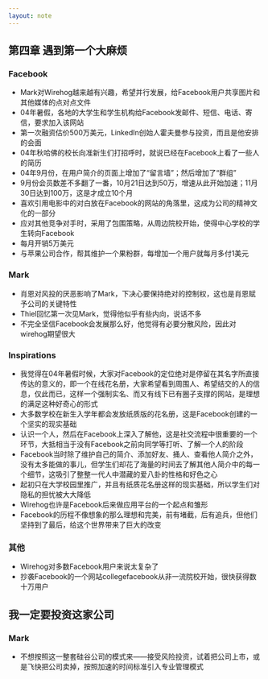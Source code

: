 ```yaml
---
layout: note
---
```


## 第四章 遇到第一个大麻烦

### Facebook
- Mark对Wirehog越来越有兴趣，希望并行发展，给Facebook用户共享图片和其他媒体的点对点文件
- 04年暑假，各地的大学生和学生机构给Facebook发邮件、短信、电话、寄信，要求加入该网站
- 第一次融资估价500万美元，LinkedIn创始人霍夫曼参与投资，而且是他安排的会面
- 04年秋哈佛的校长向准新生们打招呼时，就说已经在Facebook上看了一些人的简历
- 04年9月份，在用户简介的页面上增加了“留言墙”；然后增加了“群组”
- 9月份会员数差不多翻了一番，10月21日达到50万，增速从此开始加速；11月30日达到100万，这是才成立10个月
- 喜欢引用电影中的对白放在Facebook的网站的角落里，这成为公司的精神文化的一部分
- 应对其他竞争对手时，采用了包围策略，从周边院校开始，使得中心学校的学生转向Facebook
- 每月开销5万美元
- 与苹果公司合作，帮其维护一个果粉群，每增加一个用户就每月多付1美元

### Mark
- 肖恩对风投的厌恶影响了Mark，下决心要保持绝对的控制权，这也是肖恩赋予公司的关键特性
- Thiel回忆第一次见Mark，觉得他似乎有些内向，说话不多
- 不完全坚信Facebook会发展那么好，他觉得有必要分散风险，因此对wirehog期望很大

### Inspirations
- 我觉得在04年暑假时候，大家对Facebook的定位绝对是停留在其名字所直接传达的意义的，即一个在线花名册，大家希望看到周围人、希望结交的人的信息，仅此而已，这样一个强制实名、而又有线下已有圈子支撑的网站，是理想的满足这种好奇心的形式
- 大多数学校在新生入学年都会发放纸质版的花名册，这是Facebook创建的一个坚实的现实基础
- 认识一个人，然后在Facebook上深入了解他，这是社交流程中很重要的一个环节，大抵相当于没有Facebook之前向同学等打听、了解一个人的阶段
- Facebook当时除了维护自己的简介、添加好友、捅人、查看他人简介之外，没有太多能做的事儿，但学生们却花了海量的时间去了解其他人简介中的每一个细节，这吸引了整整一代人中潜藏的爱八卦的性格和好色之心
- 起初只在大学校园里推广，并且有纸质花名册这样的现实基础，所以学生们对隐私的担忧被大大降低
- Wirehog也许是Facebook后来做应用平台的一个起点和雏形
- Facebook的历程不像想象的那么理想和完美，前有堵截，后有追兵，但他们坚持到了最后，给这个世界带来了巨大的改变

### 其他
- Wirehog对多数Facebook用户来说太复杂了
- 抄袭Facebook的一个网站collegefacebook从非一流院校开始，很快获得数十万用户

## 我一定要投资这家公司

### Mark
- 不想按照这一整套硅谷公司的模式来——接受风险投资，试着把公司上市，或是飞快把公司卖掉，按照加速的时间标准引入专业管理模式
